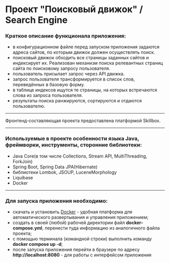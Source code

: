 # Проект "Поисковый движок" / Search Engine
### Краткое описание функционала приложения:
- в конфигурационном файле перед запуском приложения задаются адреса сайтов, по которым движок должен осуществлять поиск.
- поисковый движок обходить все страницы заданных сайтов и индексирует их. Pеализован механизм поиска релевантных страниц сайта по поисковому запросу пользователя.
- пользователь присылает запрос через API движка.
- запрос пользователя трансформируется в список слов, переведённых в базовую форму.
- в таблице индексов ищутся те страницы, на которых встречаются слова из запроса пользователя.
- результаты поиска ранжируются, сортируются и отдаются пользователю.
_____
Фронтенд-составляющая проекта предоставлена платформой Skillbox.
_____
### Используемые в проекте особенности языка Java, фреймворки, инструменты, сторонние библиотеки:
- Java Core(в том числе Collections, Stream API, MultiThreading, ForkJoin)
- Spring Boot, Spring Data JPA(Hibernate)
- библиотеки Lombok, JSOUP, LuceneMorphology
- Liquibase
- Docker
_____________
### Для запуска приложения необходимо:
- скачать и установить [Docker](https://www.docker.com) - удобная платформа для автоматического развертывания и управления приложением;
- создать в своей (любой) рабочей директории файл **docker-compose.yml**, перенести туда информацию из аналогичного файла проекта;
- с помощью терминала (командной строки) выполнить команду **docker compose up -d**;
- после запуска приложения перейти в браузере по адресу **http://localhost:8080** - для работы с интерфейсом приложения

